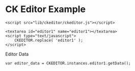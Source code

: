 # CK Editor Example

```
<script src="lib/ckeditor/ckeditor.js"></script>
```

```
<textarea id="editor1" name="editor1"></textarea>
<script type="text/javascript">
    CKEDITOR.replace( 'editor1' );
</script>
```

Editor Data
```
var editor_data = CKEDITOR.instances.editor1.getData();
```